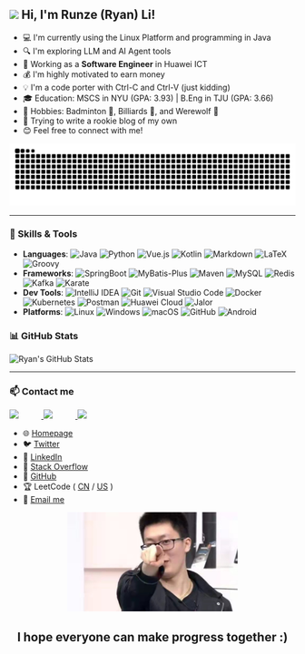 ## <img src="https://raw.githubusercontent.com/MartinHeinz/MartinHeinz/master/wave.gif" width="20px"> Hi, I'm Runze (Ryan) Li!

- 💻 I'm currently using the Linux Platform and programming in Java 
- 🔍 I'm exploring LLM and AI Agent tools
- 💼 Working as a **Software Engineer** in Huawei ICT 
- 💰 I'm highly motivated to earn money
- 💡 I'm a code porter with Ctrl-C and Ctrl-V (just kidding)
- 🎓 Education: MSCS in NYU (GPA: 3.93) | B.Eng in TJU (GPA: 3.66)
- 🎯 Hobbies: Badminton 🏸, Billiards 🎱, and Werewolf 🐺
- 🐣 Trying to write a rookie blog of my own
- 😊 Feel free to connect with me!  

<picture>
  <source
    media="(prefers-color-scheme: dark)"
    srcset="https://raw.githubusercontent.com/lllirunze/lllirunze/output/github-contribution-grid-snake-dark.svg"
  />
  <source
    media="(prefers-color-scheme: light)"
    srcset="https://raw.githubusercontent.com/lllirunze/lllirunze/output/github-contribution-grid-snake.svg"
  />
  <img
    alt="github contribution grid snake animation"
    src="https://raw.githubusercontent.com/lllirunze/lllirunze/output/github-contribution-grid-snake.svg"
  />
</picture>

---

### 🚀 Skills & Tools
- **Languages**: ![Java](https://img.shields.io/badge/-Java-007396?logo=java&logoColor=white) ![Python](https://img.shields.io/badge/-Python-3776AB?logo=python&logoColor=white) ![Vue.js](https://img.shields.io/badge/-Vue.js-4FC08D?logo=vue.js&logoColor=white) ![Kotlin](https://img.shields.io/badge/-Kotlin-7F52FF?logo=kotlin&logoColor=white) ![Markdown](https://img.shields.io/badge/-Markdown-000000?logo=markdown&logoColor=white) ![LaTeX](https://img.shields.io/badge/-LaTeX-008080?logo=latex&logoColor=white) ![Groovy](https://img.shields.io/badge/-Groovy-4298B8?logo=apachegroovy&logoColor=white) 
- **Frameworks**: ![SpringBoot](https://img.shields.io/badge/-SpringBoot-6DB33F?logo=springboot&logoColor=white) ![MyBatis-Plus](https://img.shields.io/badge/-MyBatis--Plus-FA2D17?logo=mybatis&logoColor=white) ![Maven](https://img.shields.io/badge/-Maven-C71A36?logo=apachemaven&logoColor=white) ![MySQL](https://img.shields.io/badge/-MySQL-4479A1?logo=mysql&logoColor=white) ![Redis](https://img.shields.io/badge/-Redis-DC382D?logo=redis&logoColor=white) ![Kafka](https://img.shields.io/badge/-Kafka-231F20?logo=apachekafka&logoColor=white) ![Karate](https://img.shields.io/badge/-Karate-0B8E36?logo=cucumber&logoColor=white)
- **Dev Tools**: ![IntelliJ IDEA](https://img.shields.io/badge/-IntelliJ%20IDEA-000000?logo=intellijidea&logoColor=white) ![Git](https://img.shields.io/badge/-Git-F05032?logo=git&logoColor=white) ![Visual Studio Code](https://img.shields.io/badge/-VS%20Code-007ACC?logo=visualstudiocode&logoColor=white) ![Docker](https://img.shields.io/badge/-Docker-2496ED?logo=docker&logoColor=white) ![Kubernetes](https://img.shields.io/badge/-Kubernetes-326CE5?logo=kubernetes&logoColor=white) ![Postman](https://img.shields.io/badge/-Postman-FF6C37?logo=postman&logoColor=white) ![Huawei Cloud](https://img.shields.io/badge/-Huawei%20Cloud-FF0000?logo=huawei&logoColor=white) ![Jalor](https://img.shields.io/badge/-Jalor-FF8C00?logo=java&logoColor=white)
- **Platforms**: ![Linux](https://img.shields.io/badge/-Linux-FCC624?logo=linux&logoColor=black) ![Windows](https://img.shields.io/badge/-Windows-0078D6?logo=windows&logoColor=white) ![macOS](https://img.shields.io/badge/-macOS-000000?logo=apple&logoColor=white) ![GitHub](https://img.shields.io/badge/-GitHub-181717?logo=github&logoColor=white) ![Android](https://img.shields.io/badge/-Android-3DDC84?logo=android&logoColor=white)

### 📊 GitHub Stats
![Ryan's GitHub Stats](https://github-readme-stats.vercel.app/api?username=lllirunze&show_icons=true&theme=tokyonight)   

---

### 📫 Contact me

<a href="https://x.com/Stev3_Lee" target="_blank">
  <img src="https://cdn.jsdelivr.net/gh/devicons/devicon@latest/icons/twitter/twitter-original.svg" width="40" height="=40" style="margin-right:40px;" />
</a>
<a href="https://leetcode.com/u/lllirunze/" target="_blank">
  <img src="https://cdn.jsdelivr.net/gh/devicons/devicon@latest/icons/leetcode/leetcode-original.svg" width="40" height="=40" style="margin-right:40px;" />
</a>
<a href="https://stackoverflow.com/users/21977543/lllirunze" target="_blank">
  <img src="https://cdn.jsdelivr.net/gh/devicons/devicon@latest/icons/stackoverflow/stackoverflow-original.svg" width="40" height="=40" style="margin-right:40px;" />
</a>


- 🌐 [Homepage](https://lllirunze.cn)
- 🐦 [Twitter](https://x.com/Stev3_Lee)
- 💼 [LinkedIn](https://www.linkedin.com/in/runzeli2001/)
- 📖 [Stack Overflow](https://stackoverflow.com/users/21977543/lllirunze)
- 🐙 [GitHub](https://github.com/lllirunze)
- 🏆 LeetCode ( [CN](https://leetcode.cn/u/nice-i3anzaiwac/) / [US](https://leetcode.com/u/lllirunze/) )
- 📧 [Email me](mailto:lirunze.me@gmail.com)

<p align="center">
  <img src="https://github.com/lllirunze/lllirunze/blob/main/image/%E7%AE%A1%E5%A4%A7%E6%A0%A1%E7%A5%9E%E4%B9%8B%E4%B8%80%E6%8C%87.png" alt="管大校神之一指" width="300" />
</p>
<h2 align="center"> I hope everyone can make progress together :) </h2>

<!---
Lrz266OuO/Lrz266OuO is a ✨ special ✨ repository because its `README.md` (this file) appears on your GitHub profile.
You can click the Preview link to take a look at your changes.
--->

